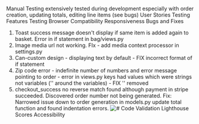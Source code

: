Manual Testing
extensively tested during development especially with order creation, updating totals, editing line items (see bugs)
User Stories Testing
Features Testing
Browser Compatibility
Responsiveness
Bugs and Fixes
1. Toast success message doesn't display if same item is added again to basket. Error in if statement in bag/views.py
2. Image media url not working. FIx - add media context processor in settings.py
3. Can-custom design - displaying text by default - FIX incorrect format of if statement
4. Zip code error - indefinite number of numbers and error message pointing to order - error in views.py keys had values which were strings not variables ('' around the variables) - FIX '' removed
5. checkout_success no reverse match found although payment in stripe succeeded. Discovered order number not being generated. Fix: Narrowed issue down to order generation in models.py update total function and found indentation errors.
![#](documentation/screenshots/##.png)
Code Validation
Lighthouse Scores
Accessibility